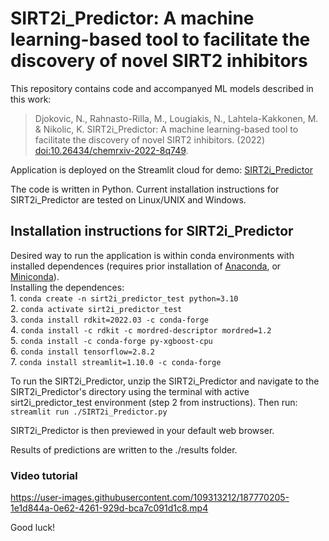 
# SIRT2i_Predictor: A machine learning-based tool to facilitate the discovery of novel SIRT2 inhibitors

This repository contains code and accompanyed ML models described in this work:<br/> 
> Djokovic, N., Rahnasto-Rilla, M., Lougiakis, N., Lahtela-Kakkonen, M. & Nikolic, K. SIRT2i_Predictor: A machine learning-based tool to facilitate the discovery of novel SIRT2 inhibitors. (2022) [doi:10.26434/chemrxiv-2022-8q749](https://doi.org/10.26434/chemrxiv-2022-8q749).

Application is deployed on the Streamlit cloud for demo: [SIRT2i_Predictor](https://echonemanja-sirt2i-predictor-sl-cloud-sirt2i-predictor-88n0qw.streamlitapp.com/)

The code is written in Python. 
Current installation instructions for SIRT2i_Predictor are tested on Linux/UNIX and Windows. 

## Installation instructions for SIRT2i_Predictor

Desired way to run the application is within conda environments with installed dependences (requires prior installation of [Anaconda](https://www.anaconda.com/), or [Miniconda](https://conda.io/miniconda.html)).<br />
Installing the dependences: <br />
	 1. `conda create -n sirt2i_predictor_test python=3.10` <br />
	 2. `conda activate sirt2i_predictor_test` <br />
	 3. `conda install rdkit=2022.03 -c conda-forge` <br />
	 4. `conda install -c rdkit -c mordred-descriptor mordred=1.2` <br />
	 5. `conda install -c conda-forge py-xgboost-cpu` <br />
	 6. `conda install tensorflow=2.8.2` <br />
	 7. `conda install streamlit=1.10.0 -c conda-forge` <br />

To run the SIRT2i_Predictor, unzip the SIRT2i_Predictor and navigate to the SIRT2i_Predictor's 
directory using the terminal with active sirt2i_predictor_test environment (step 2 from instructions).
Then run:
	`streamlit run ./SIRT2i_Predictor.py`

SIRT2i_Predictor is then previewed in your default web browser.

Results of predictions are written to the ./results folder. 

### Video tutorial

https://user-images.githubusercontent.com/109313212/187770205-1e1d844a-0e62-4261-929d-bca7c091d1c8.mp4


Good luck!

